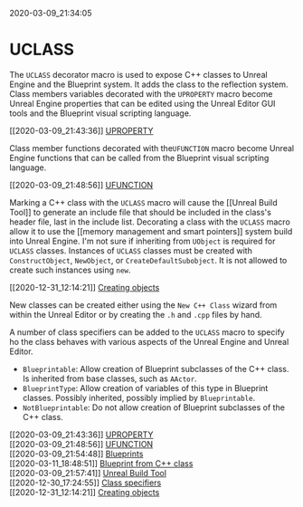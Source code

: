 2020-03-09_21:34:05

#  UCLASS
The `UCLASS` decorator macro is used to expose C++ classes to Unreal Engine and the Blueprint system.
It adds the class to the reflection system.
Class members variables decorated with the `UPROPERTY` macro become Unreal Engine properties that can be edited using the Unreal Editor GUI tools and the Blueprint visual scripting language.

[[2020-03-09_21:43:36]] [UPROPERTY](./UPROPERTY.md)  

Class member functions decorated with the`UFUNCTION` macro become Unreal Engine functions that can be called from the Blueprint visual scripting language.

[[2020-03-09_21:48:56]] [UFUNCTION](./UFUNCTION.md)  

Marking a C++ class with the `UCLASS` macro will cause the [[Unreal Build Tool]] to generate an include file that should be included in the class's header file, last in the include list.
Decorating a class with the `UCLASS` macro allow it to use the [[memory management and smart pointers]] system build into Unreal Engine.
I'm not sure if inheriting from `UObject` is required for `UCLASS` classes.
Instances of `UCLASS` classes must be created with `ConstructObject`, `NewObject`, or `CreateDefaultSubobject`.
It is not allowed to create such instances using `new`.

[[2020-12-31_12:14:21]] [Creating objects](./Creating%20objects.md)  

New classes can be created either using the `New C++ Class` wizard from within the Unreal Editor or by creating the `.h` and `.cpp` files by hand. 

A number of class specifiers can be added to the `UCLASS` macro to specify ho the class behaves with various aspects of the Unreal Engine and Unreal Editor.

- `Blueprintable`: Allow creation of Blueprint subclasses of the C++ class. Is inherited from base classes, such as `AActor`.
- `BlueprintType`: Allow creation of variables of this type in Blueprint classes. Possibly inherited, possibly implied by `Blueprintable`.
- `NotBlueprintable`: Do not allow creation of Blueprint subclasses of the C++ class.

[[2020-03-09_21:43:36]] [UPROPERTY](./UPROPERTY.md)  
[[2020-03-09_21:48:56]] [UFUNCTION](./UFUNCTION.md)  
[[2020-03-09_21:54:48]] [Blueprints](./Blueprints.md)  
[[2020-03-11_18:48:51]] [Blueprint from C++ class](./Blueprint%20from%20C++%20class.md)  
[[2020-03-09_21:57:41]] [Unreal Build Tool](./Unreal%20Build%20Tool.md)  
[[2020-12-30_17:24:55]] [Class specifiers](./Class%20specifiers.md)  
[[2020-12-31_12:14:21]] [Creating objects](./Creating%20objects.md)  